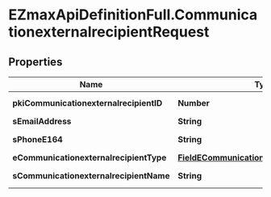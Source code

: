 # EZmaxApiDefinitionFull.CommunicationexternalrecipientRequest

## Properties

Name | Type | Description | Notes
------------ | ------------- | ------------- | -------------
**pkiCommunicationexternalrecipientID** | **Number** | The unique ID of the Communicationexternalrecipient | [optional] 
**sEmailAddress** | **String** | The email address. | [optional] 
**sPhoneE164** | **String** | A phone number in E.164 Format | [optional] 
**eCommunicationexternalrecipientType** | [**FieldECommunicationexternalrecipientType**](FieldECommunicationexternalrecipientType.md) |  | [optional] 
**sCommunicationexternalrecipientName** | **String** | The name of the Communicationexternalrecipient | 


